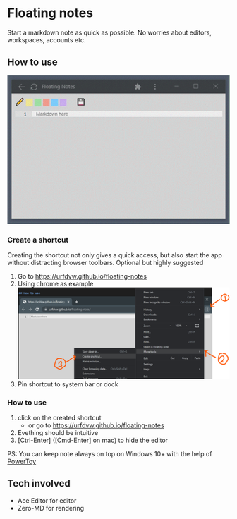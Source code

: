 # Floating notes
Start a markdown note as quick as possible.
No worries about editors, workspaces, accounts etc.

## How to use
![tutorial](./tutorial.gif)

### Create a shortcut
Creating the shortcut not only gives a quick access,
but also start the app without distracting browser toolbars.
Optional but highly suggested

1. Go to https://urfdvw.github.io/floating-notes
2. Using chrome as example
![](2023-03-08-18-33-40.png)
3. Pin shortcut to system bar or dock

### How to use
1. click on the created shortcut
    - or go to https://urfdvw.github.io/floating-notes
2. Evething should be intuitive
3. [Ctrl-Enter] ([Cmd-Enter] on mac) to hide the editor

PS: You can keep note always on top on Windows 10+ with the help of
[PowerToy](https://learn.microsoft.com/en-us/windows/powertoys/)


## Tech involved
- Ace Editor for editor
- Zero-MD for rendering
